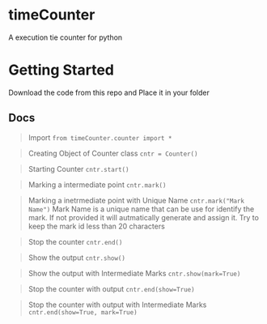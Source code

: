 # timeCounter
A execution tie counter for python

# Getting Started
Download the code from this repo and Place it in your folder

## Docs
> Import 
`from timeCounter.counter import *`

> Creating Object of Counter class
`cntr = Counter()`

> Starting Counter
`cntr.start()`

> Marking a intermediate point 
`cntr.mark()`

> Marking a inetrmediate point with Unique Name
`cntr.mark("Mark Name")`
Mark Name is a unique name that can be use for identify the mark. If not provided it will autmatically generate and assign it. Try to keep the mark id less than 20 characters

> Stop the counter
`cntr.end()`

> Show the output
`cntr.show()`

> Show the output with Intermediate Marks
`cntr.show(mark=True)`

> Stop the counter with output
`cntr.end(show=True)`

> Stop the counter with output with Intermediate Marks
`cntr.end(show=True, mark=True)`
